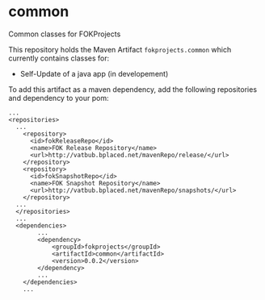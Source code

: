 # common
Common classes for FOKProjects

This repository holds the Maven Artifact `fokprojects.common` which currently contains classes for:
  - Self-Update of a java app (in developement)
  
To add this artifact as a maven dependency, add the following repositories and dependency to your pom:

```
...
<repositories>
  ...
    <repository>
      <id>fokReleaseRepo</id>
      <name>FOK Release Repository</name>
      <url>http://vatbub.bplaced.net/mavenRepo/release/</url>
    </repository>
    <repository>
      <id>fokSnapshotRepo</id>
      <name>FOK Snapshot Repository</name>
      <url>http://vatbub.bplaced.net/mavenRepo/snapshots/</url>
    </repository>
  ...
  </repositories>
  ...
  <dependencies>
		...
		<dependency>
			<groupId>fokprojects</groupId>
			<artifactId>common</artifactId>
			<version>0.0.2</version>
		</dependency>
		...
	</dependencies>
	...
```
  
  
